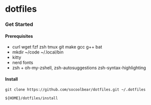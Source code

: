 # dotfiles

### Get Started
#### Prerequisites
- curl wget fzf zsh tmux git make gcc g++ bat
- mkdir ~/code  ~/.local/bin
- kitty
- nerd fonts
- zsh + oh-my-zshell, zsh-autosuggestions zsh-syntax-highlighting
  
#### Install
```shell
git clone https://github.com/socoolbear/dotfiles.git ~/.dotfiles

${HOME}/dotfiles/install
